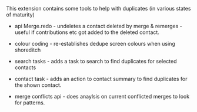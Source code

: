 This extension contains some tools to help with duplicates (in various states of maturity)

- api Merge.redo - undeletes a contact deleted by merge & remerges - useful if contributions etc got added to the deleted contact.

- colour coding - re-establishes dedupe screen colours when using shoreditch

- search tasks - adds a task to search to find duplicates for selected contacts

- contact task - adds an action to contact summary to find duplicates for the shown contact.

- merge conflicts api - does anaylsis on current conflicted merges to look for patterns.
